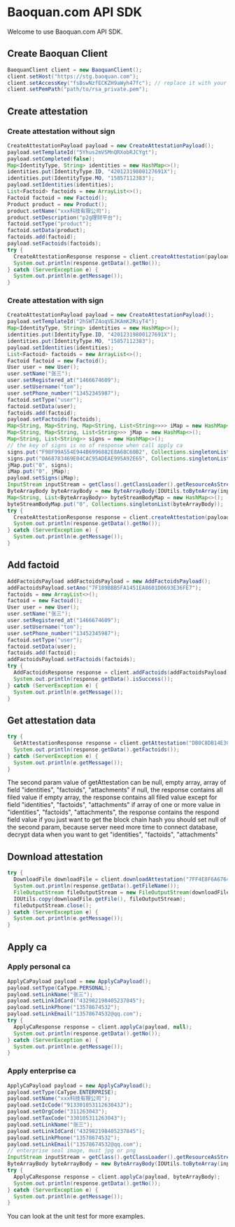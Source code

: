 # Baoquan.com API SDK

Welcome to use Baoquan.com API SDK.

## Create Baoquan Client

```java
BaoquanClient client = new BaoquanClient();
client.setHost("https://stg.baoquan.com");
client.setAccessKey("fsBswNzfECKZH9aWyh47fc"); // replace it with your access key
client.setPemPath("path/to/rsa_private.pem");
```

## Create attestation

### Create attestation without sign

```java
CreateAttestationPayload payload = new CreateAttestationPayload();
payload.setTemplateId("5Yhus2mVSMnQRXobRJCYgt");
payload.setCompleted(false);
Map<IdentityType, String> identities = new HashMap<>();
identities.put(IdentityType.ID, "42012319800127691X");
identities.put(IdentityType.MO, "15857112383");
payload.setIdentities(identities);
List<Factoid> factoids = new ArrayList<>();
Factoid factoid = new Factoid();
Product product = new Product();
product.setName("xxx科技有限公司");
product.setDescription("p2g理财平台");
factoid.setType("product");
factoid.setData(product);
factoids.add(factoid);
payload.setFactoids(factoids);
try {
  CreateAttestationResponse response = client.createAttestation(payload);
  System.out.println(response.getData().getNo());
} catch (ServerException e) {
  System.out.println(e.getMessage());
}
```

### Create attestation with sign

```java
CreateAttestationPayload payload = new CreateAttestationPayload();
payload.setTemplateId("2hSWTZ4oqVEJKAmK2RiyT4");
Map<IdentityType, String> identities = new HashMap<>();
identities.put(IdentityType.ID, "42012319800127691X");
identities.put(IdentityType.MO, "15857112383");
payload.setIdentities(identities);
List<Factoid> factoids = new ArrayList<>();
Factoid factoid = new Factoid();
User user = new User();
user.setName("张三");
user.setRegistered_at("1466674609");
user.setUsername("tom");
user.setPhone_number("13452345987");
factoid.setType("user");
factoid.setData(user);
factoids.add(factoid);
payload.setFactoids(factoids);
Map<String, Map<String, Map<String, List<String>>>> iMap = new HashMap<>();
Map<String, Map<String, List<String>>> jMap = new HashMap<>();
Map<String, List<String>> signs = new HashMap<>();
// the key of signs is no of response when call apply ca
signs.put("F98F99A554E944B6996882E8A68C60B2", Collections.singletonList("甲方（签章）"));
signs.put("0A68783469E04CAC95ADEAE995A92E65", Collections.singletonList("乙方（签章）"));
jMap.put("0", signs);
iMap.put("0", jMap);
payload.setSigns(iMap);
InputStream inputStream = getClass().getClassLoader().getResourceAsStream("contract.pdf");
ByteArrayBody byteArrayBody = new ByteArrayBody(IOUtils.toByteArray(inputStream), ContentType.DEFAULT_BINARY, "contract.pdf");
Map<String, List<ByteArrayBody>> byteStreamBodyMap = new HashMap<>();
byteStreamBodyMap.put("0", Collections.singletonList(byteArrayBody));
try {
  CreateAttestationResponse response = client.createAttestation(payload);
  System.out.println(response.getData().getNo());
} catch (ServerException e) {
  System.out.println(e.getMessage());
}
```

## Add factoid

```java
AddFactoidsPayload addFactoidsPayload = new AddFactoidsPayload();
addFactoidsPayload.setAno("7F189BBB5FA1451EA8601D0693E36FE7");
factoids = new ArrayList<>();
factoid = new Factoid();
User user = new User();
user.setName("张三");
user.setRegistered_at("1466674609");
user.setUsername("tom");
user.setPhone_number("13452345987");
factoid.setType("user");
factoid.setData(user);
factoids.add(factoid);
addFactoidsPayload.setFactoids(factoids);
try {
  AddFactoidsResponse response = client.addFactoids(addFactoidsPayload);
  System.out.println(response.getData().isSuccess());
} catch (ServerException e) {
  System.out.println(e.getMessage());
}
```

## Get attestation data

```java
try {
  GetAttestationResponse response = client.getAttestation("DB0C8DB14E3C44C7B9FBBE30EB179241", Collections.singletonList("factoids"));
  System.out.println(response.getData().getFactoids());
} catch (ServerException e) {
  System.out.println(e.getMessage());
}
```

The second param value of getAttestation can be null, empty array, array of field "identities", "factoids", "attachments"
if null, the response contains all filed value
if empty array, the response contains all filed value except for field "identities", "factoids", "attachments"
if array of one or more value in "identities", "factoids", "attachments", the response contains the respond field value
if you just want to get the block chain hash you should set null of the second param, because server need more time to connect database, decrypt data when you want to get "identities", "factoids", "attachments" 

## Download attestation

```java
try {
  DownloadFile downloadFile = client.downloadAttestation("7FF4E8F6A6764CD0895146581B2B28AA");
  System.out.println(response.getData().getFileName());
  FileOutputStream fileOutputStream = new FileOutputStream(downloadFile.getFileName());
  IOUtils.copy(downloadFile.getFile(), fileOutputStream);
  fileOutputStream.close();
} catch (ServerException e) {
  System.out.println(e.getMessage());
}
```

## Apply ca

### Apply personal ca

```java
ApplyCaPayload payload = new ApplyCaPayload();
payload.setType(CaType.PERSONAL);
payload.setLinkName("张三");
payload.setLinkIdCard("432982198405237845");
payload.setLinkPhone("13578674532");
payload.setLinkEmail("13578674532@qq.com");
try {
  ApplyCaResponse response = client.applyCa(payload, null);
  System.out.println(response.getData().getNo());
} catch (ServerException e) {
  System.out.println(e.getMessage());
}
```

### Apply enterprise ca

```java
ApplyCaPayload payload = new ApplyCaPayload();
payload.setType(CaType.ENTERPRISE);
payload.setName("xxx科技有限公司");
payload.setIcCode("91330105311263043J");
payload.setOrgCode("311263043");
payload.setTaxCode("330105311263043");
payload.setLinkName("张三");
payload.setLinkIdCard("432982198405237845");
payload.setLinkPhone("13578674532");
payload.setLinkEmail("13578674532@qq.com");
// enterprise seal image, must jpg or png
InputStream inputStream = getClass().getClassLoader().getResourceAsStream("seal.png");
ByteArrayBody byteArrayBody = new ByteArrayBody(IOUtils.toByteArray(inputStream), ContentType.DEFAULT_BINARY, "seal.png");
try {
  ApplyCaResponse response = client.applyCa(payload, byteArrayBody);
  System.out.println(response.getData().getNo());
} catch (ServerException e) {
  System.out.println(e.getMessage());
}
```

You can look at the unit test for more examples.